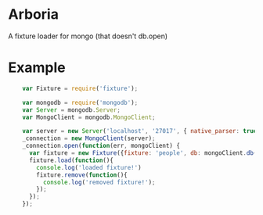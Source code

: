 Arboria
=======

A fixture loader for mongo (that doesn't db.open)


Example
=======

```javascript
    var Fixture = require('fixture');

    var mongodb = require('mongodb');
    var Server = mongodb.Server;
    var MongoClient = mongodb.MongoClient;

    var server = new Server('localhost', '27017', { native_parser: true });
    _connection = new MongoClient(server);
    _connection.open(function(err, mongoClient) {
      var fixture = new Fixture({fixture: 'people', db: mongoClient.db('test')});
      fixture.load(function(){
        console.log('loaded fixture!')
        fixture.remove(function(){
          console.log('removed fixture!');
        });
      });
    });
```
